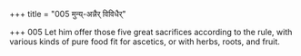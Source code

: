 +++
title = "005 मुन्य्-अन्नैर् विविधैर्"

+++
005	Let him offer those five great sacrifices according to the rule, with various kinds of pure food fit for ascetics, or with herbs, roots, and fruit.